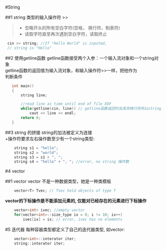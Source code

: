 #String

##1 string 类型的输入操作符 >> 
>* 忽略开头的所有空白字符(空格， 换行符，制表符)
>* 读取字符直至再次遇到空白字符，读取终止

```C
 cin >> string; //If "Hello World" is inputed, 
 // string is "Hello"  
```

##2 使用getline函数
getline函数接受两个入参：一个输入流对象和一个string对象  
getline函数的返回值为输入流对象，和输入操作符>>一样，把他作为  
判断条件

```C
   int main()
   {
       string line;

       //read line as time until end of file EOF
       while(getline(cin, line)) // getline函数返回时会丢弃换行符所以string不含换行符
           cout << line << endl;
       return 0;
   }
```

##3 string 的拼接 
string的加法被定义为连接  
+操作符要求左右操作数至少有一个string类型:  
```C
    string s1 = "hello";
    string s2 = "world";
    string s3 = s1 + ", ";
    string s4 = "hello" + ", "; //error, no string 操作数
```

#4 vector

##1 vector
    vector 不是一种数据类型，她是一种类模板
```C
    vector<T> Tvec; // Tvec hold objects of type T
```

**vector的下标操作是不能添加元素的, 仅能对已经存在的元素进行下标操作**
```C
    vector<int> ivec; //empty vector
    for(vector<int>::size_type ix = 0; i != 10; ix++)
        ivec[ix] = ix; // error, ivec has no elements
```

#5 迭代器
每种容器类型都定义了自己的迭代器类型, 如vector:
```C
    vector<int>::interator iter;
    string::interator iter;
```
